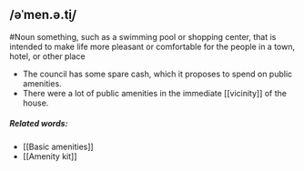 ## /əˈmen.ə.t̬i/  
#Noun 
something, such as a swimming pool or shopping center, that is intended to make life more pleasant or comfortable for the people in a town, hotel, or other place

- The council has some spare cash, which it proposes to spend on public amenities.
- There were a lot of public amenities in the immediate [[vicinity]] of the house.

##### Related words:
- [[Basic amenities]]
- [[Amenity kit]]